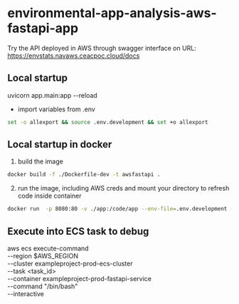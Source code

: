 # environmental-app-analysis-aws-fastapi-app
Try the API deployed in AWS through swagger interface on URL: https://envstats.navaws.ceacpoc.cloud/docs

## Local startup
uvicorn app.main:app --reload

- import variables from .env

```bash
set -o allexport && source .env.development && set +o allexport
```

## Local startup in docker

1. build the image 
```bash
docker build -f ./Dockerfile-dev -t awsfastapi .
```
2. run the image, including AWS creds and mount your directory to refresh code inside container
```bash
docker run  -p 8080:80 -v ./app:/code/app --env-file=.env.development -e AWS_REGION=eu-central-1 -e AWS_ACCESS_KEY_ID="<ACCESS_ID>" -e AWS_SECRET_ACCESS_KEY="<SECRET_ACCESS_KEY>" -e AWS_SESSION_TOKEN="<SESSION_TOKEN>" -e AWS_CA_BUNDLE="" awsfastapi
```

## Execute into ECS task to debug
aws ecs execute-command  \
    --region $AWS_REGION \
    --cluster exampleproject-prod-ecs-cluster \
    --task <task_id> \
    --container exampleproject-prod-fastapi-service \
    --command "/bin/bash" \
    --interactive
